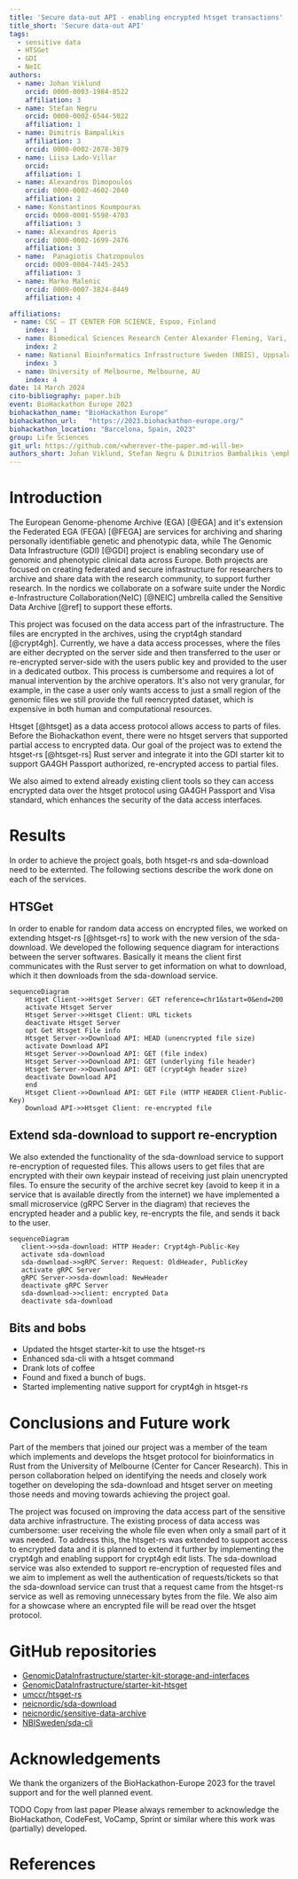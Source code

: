 ```yaml
---
title: 'Secure data-out API - enabling encrypted htsget transactions'
title_short: 'Secure data-out API'
tags:
  - sensitive data
  - HTSGet
  - GDI
  - NeIC
authors:
  - name: Johan Viklund
    orcid: 0000-0003-1984-8522
    affiliation: 3
  - name: Stefan Negru
    orcid: 0000-0002-6544-5022
    affiliation: 1
  - name: Dimitris Bampalikis
    affiliation: 3
    orcid: 0000-0002-2078-3079
  - name: Liisa Lado-Villar
    orcid:
    affiliation: 1
  - name: Alexandros Dimopoulos
    orcid: 0000-0002-4602-2040
    affiliation: 2
  - name: Konstantinos Koumpouras
    orcid: 0000-0001-5598-4703
    affiliation: 3
  - name: Alexandros Aperis
    orcid: 0000-0002-1699-2476
    affiliation: 3
  - name:  Panagiotis Chatzopoulos
    orcid: 0009-0004-7445-2453
    affiliation: 3
  - name: Marko Malenic
    orcid: 0009-0007-3824-8449
    affiliation: 4

affiliations:
 - name: CSC – IT CENTER FOR SCIENCE, Espoo, Finland
    index: 1
  - name: Biomedical Sciences Research Center Alexander Fleming, Vari, Greece
    index: 2
  - name: National Bioinformatics Infrastructure Sweden (NBIS), Uppsala University, SciLifeLab, ICM - Department of Cell and Molecular Biology, Uppsala, Sweden.
    index: 3
  - name: University of Melbourne, Melbourne, AU
    index: 4
date: 14 March 2024
cito-bibliography: paper.bib
event: BioHackathon Europe 2023
biohackathon_name: "BioHackathon Europe"
biohackathon_url:   "https://2023.biohackathon-europe.org/"
biohackathon_location: "Barcelona, Spain, 2023"
group: Life Sciences
git_url: https://github.com/<wherever-the-paper.md-will-be>
authors_short: Johan Viklund, Stefan Negru & Dimitrios Bambalikis \emph{et al.}
---
```



# Introduction

The European Genome-phenome Archive (EGA) [@EGA] and it's extension the
Federated EGA (FEGA) [@FEGA] are services for archiving and sharing personally
identifiable genetic and phenotypic data, while The Genomic Data Infrastructure
(GDI) [@GDI] project is enabling secondary use of genomic and phenotypic
clinical data across Europe. Both projects are focused on creating federated
and secure infrastructure for researchers to archive and share data with the
research community, to support further research. In the nordics we collaborate
on a sofware suite under the Nordic e-Infrastructure Collaboration(NeIC) [@NEIC]
umbrella called the Sensitive Data Archive [@ref] to support these efforts.


This project was focused on the data access part of the infrastructure. The
files are encrypted in the archives, using the crypt4gh standard [@crypt4gh].
Currently, we have a data access processes, where the files are either
decrypted on the server side and then transferred to the user or re-encrypted
server-side with the users public key and provided to the user in a dedicated
outbox. This process is cumbersome and requires a lot of manual intervention by
the archive operators. It's also not very granular, for example, in the case a
user only wants access to just a small region of the genomic files we still
provide the full reencrypted dataset, which is expensive in both human and
computational resources.


Htsget [@htsget] as a data access protocol allows access to parts of files.
Before the Biohackathon event, there were no htsget servers that supported
partial access to encrypted data. Our goal of the project was to extend the
htsget-rs [@htsget-rs] Rust server and integrate it into the GDI starter kit to
support GA4GH Passport authorized, re-encrypted access to partial files.


We also aimed to extend already existing client tools so they can access
encrypted data over the htsget protocol using GA4GH Passport and Visa standard,
which enhances the security of the data access interfaces.


# Results

In order to achieve the project goals, both htsget-rs and sda-download need to be externted.
The following sections describe the work done on each of the services.


## HTSGet

In order to enable for random data access on encrypted files, we worked on
extending htsget-rs [@htsget-rs] to work with the new version of the sda-download.
We developed the following sequence diagram for interactions between the server
softwares. Basically it means the client first communicates with the Rust server
to get information on what to download, which it then downloads from the sda-download service.


```mermaid
sequenceDiagram
    Htsget Client->>Htsget Server: GET reference=chr1&start=0&end=200
    activate Htsget Server
    Htsget Server->>Htsget Client: URL tickets
    deactivate Htsget Server
    opt Get Htsget File info
    Htsget Server->>Download API: HEAD (unencrypted file size)
    activate Download API
    Htsget Server->>Download API: GET (file index)
    Htsget Server->>Download API: GET (underlying file header)
    Htsget Server->>Download API: GET (crypt4gh header size)
    deactivate Download API
    end
    Htsget Client->>Download API: GET File (HTTP HEADER Client-Public-Key)
    Download API->>Htsget Client: re-encrypted file
```


## Extend sda-download to support re-encryption

We also extended the functionality of the sda-download service to support re-encryption of
requested files. This allows users to get files that are encrypted with their own
keypair instead of receiving just plain unencrypted files. To ensure the security of
the archive secret key (avoid to keep it in a service that is available directly from the
internet) we have implemented a small microservice (gRPC Server in the diagram)
that recieves the encrypted header and a public key, re-encrypts the file, and sends
it back to the user.


 ```mermaid
sequenceDiagram
    client->>sda-download: HTTP Header: Crypt4gh-Public-Key
    activate sda-download
    sda-download->>gRPC Server: Request: OldHeader, PublicKey
    activate gRPC Server
    gRPC Server->>sda-download: NewHeader
    deactivate gRPC Server
    sda-download->>client: encrypted Data
    deactivate sda-download
 ```


## Bits and bobs

 * Updated the htsget starter-kit to use the htsget-rs
 * Enhanced sda-cli with a htsget command
 * Drank lots of coffee
 * Found and fixed a bunch of bugs.
 * Started implementing native support for crypt4gh in htsget-rs


# Conclusions and Future work

Part of the members that joined our project was a member of the team which implements and develops the
htsget protocol for bioinformatics in Rust from the University of Melbourne (Center for Cancer Research).
This in person collaboration helped on identifying the needs and closely work together on developing the sda-download and
htsget server on meeting those needs and moving towards achieving the project goal.

The project was focused on improving the data access part of the sensitive data archive infrastructure. The existing process
of data access was cumbersome: user receiving the whole file even when only a small part of it was needed.
To address this, the htsget-rs was extended to support access to encrypted data and it is planned to extend it further
by implementing the crypt4gh and enabling support for crypt4gh edit lists. The sda-download service was also
extended to support re-encryption of requested files and we aim to implement as well the authentication of requests/tickets
so that the sda-download service can trust that a request came from the htsget-rs service as well as removing unnecessary bytes from the file. We also aim for a showcase where an encrypted file will be read over the htsget protocol.


# GitHub repositories

* [GenomicDataInfrastructure/starter-kit-storage-and-interfaces](https://github.com/GenomicDataInfrastructure/starter-kit-storage-and-interfaces)
* [GenomicDataInfrastructure/starter-kit-htsget](https://github.com/GenomicDataInfrastructure/starer-kit-htsget)
* [umccr/htsget-rs](https://github.com/umccr/htsget-rs)
* [neicnordic/sda-download](https://github.com/neicnordic/sda-download)
* [neicnordic/sensitive-data-archive](https://github.com/neicnordic/sensitive-data-archive)
* [NBISweden/sda-cli](https://github.com/NBISweden/sda-cli)


# Acknowledgements

We thank the organizers of the BioHackathon-Europe 2023 for the travel support and for the well planned event.

TODO Copy from last paper
Please always remember to acknowledge the BioHackathon, CodeFest, VoCamp, Sprint or similar where this work was (partially) developed.


# References

